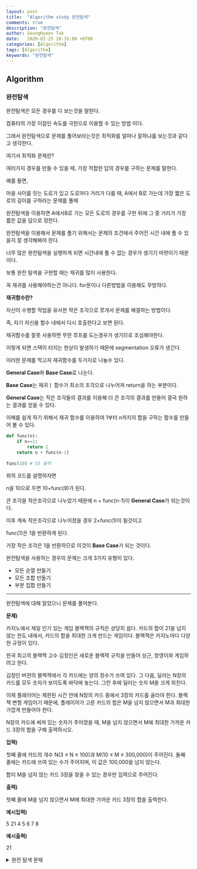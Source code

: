 ```yaml
---
layout: post
title:  "Algorithm study 완전탐색"
comments: true
description: "완전탐색"
author: SeungHyeon Tak
date:   2020-02-25 10:35:00 +0700
categories: [Algorithm]
tags: [Algorithm]
keywords: "완전탐색"
---
```

## Algorithm

### 완전탐색

완전탐색은 모든 경우를 다 보는것을 말한다.

컴퓨터의 가장 이점인 속도를 극한으로 이용할 수 있는 방법 이다.

그래서 완전탐색으로 문제를 풀어보라는것은 최적화를 얼마나 잘하냐를 보는것과 같다고 생각한다.

여기서 최적화 문제란?

여러가지 경우를 만들 수 있을 때, 가장 적합한 답의 경우를 구하는 문제를 말한다.

예를 들면,

마을 사이를 잇는 도로가 있고 도로마다 거리가 다를 때, A에서 B로 가는데 가장 짧은 도로의 길이를 구하라는 문제를 풀때

완전탐색을 이용하면 A에서B로 가는 모든 도로의 경우를 구한 뒤에 그 중 거리가 가장 짧은 값을 답으로 정한다.

완전탐색을 이용해서 문제를 풀기 위해서는 문제의 조건에서 주어진 시간 내에 풀 수 있을지 잘 생각해봐야 한다. 

너무 많은 완전탐색을 실행하게 되면 시간내에 풀 수 없는 경우가 생기기 마련이기 때문이다.

보통 완전 탐색을 구현할 때는 재귀를 많이 사용한다.

꼭 재귀를 사용해야하는건 아니다. for문이나 다른방법을 이용해도 무방하다.

**재귀함수란?**

자신이 수행할 작업을 유사한 작은 조각으로 쪼개서 문제를 해결하는 방법이다.

즉, 자기 자신을 함수 내에서 다시 호출한다고 보면 된다.

재귀함수를 잘못 사용하면 무한 루프를 도는경우가 생기므로 조심해야한다.

이렇게 되면 스택이 터지는 현상이 발생하기 때문에 segmentation 오류가 생긴다.

이러한 문제를 막고자 재귀함수를 두가지로 나눌수 있다.

**General Case**와 **Base Case**로 나눈다.

**Base Case**는 재귀ㅣ 함수가 최소의 조각으로 나누어져 return을 하는 부분이다.

**General Case**는 작은 조각들의 결과를 이용해 더 큰 조각의 결과를 만들어 결국 원하는 결과를 얻을 수 있다.

이해를 쉽게 하기 위해서 재귀 함수를 이용하여 1부터 n까지의 합을 구하는 함수를 만들어 볼 수 있다.

```python
def func(n):
    if n==1:
        return 1
    return n + func(n-1)
    
func(10) # 55 출력
```

위의 코드를 설명하자면

n을 10으로 두면 10+func(9)가 된다.

큰 조각을 작은조각으로 나누었기 때문에 n + func(n-1)이 **General Case**가 되는것이다.

이후 계속 작은조각으로 나누어졌을 경우 2+func(1)이 될것이고

func(1)은 1을 반환하게 된다.

가장 작은 조각은 1을 반환하므로 이것이 **Base Case**가 되는 것이다.

완전탐색을 사용하는 경우의 문제는 크게 3가지 유형이 있다.

* 모든 순열 만들기
* 모든 조합 만들기
* 부분 집합 만들기

*****

완전탐색에 대해 알았으니 문제를 풀어본다.

**문제)**

카지노에서 제일 인기 있는 게임 블랙잭의 규칙은 상당히 쉽다. 카드의 합이 21을 넘지 않는 한도 내에서, 카드의 합을 최대한 크게 만드는 게임이다. 블랙잭은 카지노마다 다양한 규정이 있다.

한국 최고의 블랙잭 고수 김정인은 새로운 블랙잭 규칙을 만들어 상근, 창영이와 게임하려고 한다.

김정인 버젼의 블랙잭에서 각 카드에는 양의 정수가 쓰여 있다. 그 다음, 딜러는 N장의 카드를 모두 숫자가 보이도록 바닥에 놓는다. 그런 후에 딜러는 숫자 M을 크게 외친다.

이제 플레이어는 제한된 시간 안에 N장의 카드 중에서 3장의 카드를 골라야 한다. 블랙잭 변형 게임이기 때문에, 플레이어가 고른 카드의 합은 M을 넘지 않으면서 M과 최대한 가깝게 만들어야 한다.

N장의 카드에 써져 있는 숫자가 주어졌을 때, M을 넘지 않으면서 M에 최대한 가까운 카드 3장의 합을 구해 출력하시오.

**입력)**

첫째 줄에 카드의 개수 N(3 ≤ N ≤ 100)과 M(10 ≤ M ≤ 300,000)이 주어진다. 둘째 줄에는 카드에 쓰여 있는 수가 주어지며, 이 값은 100,000을 넘지 않는다.

합이 M을 넘지 않는 카드 3장을 찾을 수 있는 경우만 입력으로 주어진다.

**출력)**

첫째 줄에 M을 넘지 않으면서 M에 최대한 가까운 카드 3장의 합을 출력한다.

**예시입력)**

5 21
4 5 6 7 8

**예시출력)**

21


<details>
<summary>완전 탐색 문제</summary>
<div markdown="1">

```python

```
</div>
</details>
